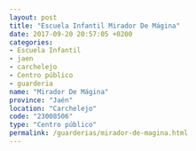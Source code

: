 ```yaml
---
layout: post
title: "Escuela Infantil Mirador De Mágina"
date: 2017-09-20 20:57:05 +0200
categories:
- Escuela Infantil
- jaen
- carchelejo
- Centro público
- guarderia
name: "Mirador De Mágina"
province: "Jaén"
location: "Carchelejo"
code: "23008506"
type: "Centro público"
permalink: /guarderias/mirador-de-magina.html
---
```

